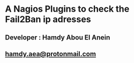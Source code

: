 # A Nagios Plugins to check the Fail2Ban ip adresses
## Developer : Hamdy Abou El Anein
## hamdy.aea@protonmail.com
